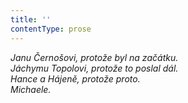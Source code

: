 ```yaml
---
title: ''
contentType: prose
---
```


_Janu Černošovi, protože byl na začátku.  
Jáchymu Topolovi, protože to poslal dál.  
Hance a Hájeně, protože proto.  
Michaele._
